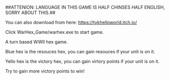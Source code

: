 ##ATTENION: LANGUAGE IN THIS GAME IS HALF CHINSES HALF ENGLISH, SORRY ABOUT THIS.##

You can also download from here: https://tykhelloworld.itch.io/

Click WarHex_Game/warhex.exe to start game.

A turn based WWII hex game.

Blue hex is the resouces hex, you can gain resouces if your unit is on it.

Yello hex is the victory hex, you can gain virtory points if your unit is on it.

Try to gain more victory points to win!
